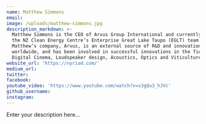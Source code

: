 ```yaml
---
name: Matthew Simmons
email:
image: /uploads/matthew-simmons.jpg
description_markdown: >-
  Matthew Simmons is the CEO of Arvus Group International and currently part of
  the NZ Clean Energy Centre’s Enterprise Great Lake Taupo (EGLT) team.
  Matthew’s company, Arvus, is an external source of R&D and innovation
  worldwide, and has been involved in successful innovations in the fields of
  Digital Cinema, Loudspeaker design, Acoustics, Optics and Viticulture.
website_url: 'https://nyriad.com/'
medium_url:
twitter:
facebook:
youtube_video: 'https://www.youtube.com/watch?v=s3gQu3_hJVc'
github_username:
instagram:
---
```


Enter your description here...
